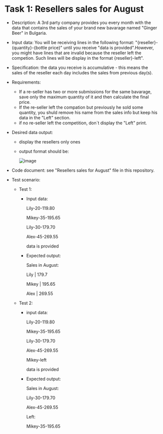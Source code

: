 

# Task 1: Resellers sales for August
- Description: A 3rd party company provides you every month with the data that contains the sales of your brand new bavarage named "Ginger Beer" in Bulgaria.
- Input data: You will be receiving lines in the following format: "{reseller}-{quantity}-{bottle price}" until you receive
"data is provided".However, you might have lines that are invalid because the reseller left the competion. Such lines will be display in the format {reseller}-left".
- Specification: the data you receive is accumulative - this means the sales of the reseller each day includes the sales from previous day(s).
- Requirements:
  - If a re-seller has two or more submissions for the same bavarage, save only the maximum quantity of it and then calculate the final price.
  - If the re-seller left the compation but previously he sold some quantity, you shuld remove his name from the sales info but keep his data in the "Left" section.
  - if no re-seller left the competition, don`t display the "Left" print.
- Desired data output: 
  - display the resellers only ones
  - output format should be:
   
    ![image](https://github.com/ivarozelin/Python/assets/134283235/57512d21-17f7-4ff5-a8be-62082940aa5b)

- Code document: see "Resellers sales for August" file in this repository.
- Test scenario:
  
  - Test 1:

    - Input data:
    
      Lily-20-119.80
    
      Mikey-35-195.65
    
      Lily-30-179.70
    
      Alex-45-269.55
    
      data is provided

    - Expected output:
      
      Sales in August:
      
      Lily | 179.7
      
      Mikey | 195.65
      
      Alex | 269.55 

  - Test 2:
  
    - input data:
    
      Lily-20-119.80
    
      Mikey-35-195.65
    
      Lily-30-179.70
    
      Alex-45-269.55
    
      Mikey-left

      data is provided

    - Expected output:

      Sales in August:

      Lily-30-179.70
    
      Alex-45-269.55

      Left:

      Mikey-35-195.65
      

      

      
  

    
     



